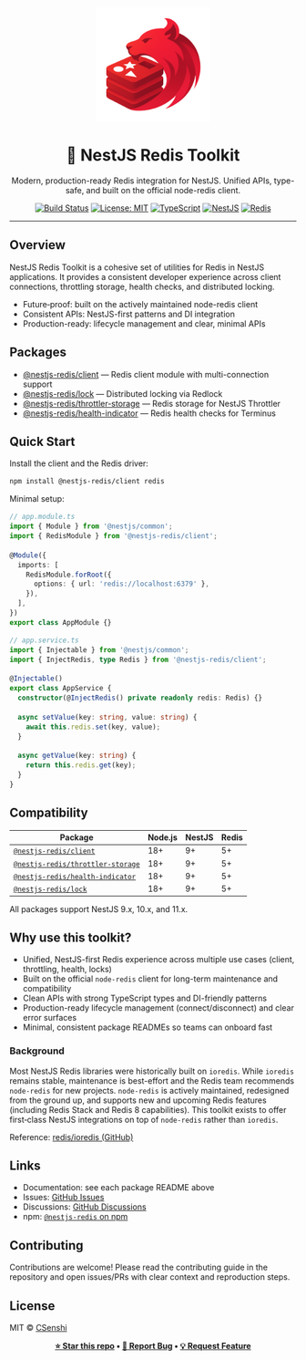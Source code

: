 <div align="center">

<img src="docs/images/logo.png" alt="NestJS Redis Toolkit Logo" width="200" height="200">

# 🚀 NestJS Redis Toolkit

Modern, production-ready Redis integration for NestJS. Unified APIs, type-safe, and built on the official node-redis client.

[![Build Status](https://github.com/CSenshi/nestjs-redis/workflows/CI/badge.svg)](https://github.com/CSenshi/nestjs-redis/actions)
[![License: MIT](https://img.shields.io/badge/License-MIT-yellow.svg)](https://opensource.org/licenses/MIT)
[![TypeScript](https://img.shields.io/badge/TypeScript-Ready-blue.svg)](https://www.typescriptlang.org/)
[![NestJS](https://img.shields.io/badge/NestJS-9%2B-red.svg)](https://nestjs.com/)
[![Redis](https://img.shields.io/badge/Redis-5+-red.svg)](https://redis.io/)

</div>

---

## Overview

NestJS Redis Toolkit is a cohesive set of utilities for Redis in NestJS applications. It provides a consistent developer experience across client connections, throttling storage, health checks, and distributed locking.

- Future‑proof: built on the actively maintained node-redis client
- Consistent APIs: NestJS-first patterns and DI integration
- Production-ready: lifecycle management and clear, minimal APIs

## Packages

- [@nestjs-redis/client](packages/client/README.md) — Redis client module with multi-connection support
- [@nestjs-redis/lock](packages/lock/README.md) — Distributed locking via Redlock
- [@nestjs-redis/throttler-storage](packages/throttler-storage/README.md) — Redis storage for NestJS Throttler
- [@nestjs-redis/health-indicator](packages/health-indicator/README.md) — Redis health checks for Terminus

## Quick Start

Install the client and the Redis driver:

```bash
npm install @nestjs-redis/client redis
```

Minimal setup:

```typescript
// app.module.ts
import { Module } from '@nestjs/common';
import { RedisModule } from '@nestjs-redis/client';

@Module({
  imports: [
    RedisModule.forRoot({
      options: { url: 'redis://localhost:6379' },
    }),
  ],
})
export class AppModule {}
```

```typescript
// app.service.ts
import { Injectable } from '@nestjs/common';
import { InjectRedis, type Redis } from '@nestjs-redis/client';

@Injectable()
export class AppService {
  constructor(@InjectRedis() private readonly redis: Redis) {}

  async setValue(key: string, value: string) {
    await this.redis.set(key, value);
  }

  async getValue(key: string) {
    return this.redis.get(key);
  }
}
```

## Compatibility

| Package                                                                                            | Node.js | NestJS | Redis |
| -------------------------------------------------------------------------------------------------- | ------- | ------ | ----- |
| [`@nestjs-redis/client`](https://www.npmjs.com/package/@nestjs-redis/client)                       | 18+     | 9+     | 5+    |
| [`@nestjs-redis/throttler-storage`](https://www.npmjs.com/package/@nestjs-redis/throttler-storage) | 18+     | 9+     | 5+    |
| [`@nestjs-redis/health-indicator`](https://www.npmjs.com/package/@nestjs-redis/health-indicator)   | 18+     | 9+     | 5+    |
| [`@nestjs-redis/lock`](https://www.npmjs.com/package/@nestjs-redis/lock)                           | 18+     | 9+     | 5+    |

All packages support NestJS 9.x, 10.x, and 11.x.

## Why use this toolkit?

- Unified, NestJS-first Redis experience across multiple use cases (client, throttling, health, locks)
- Built on the official `node-redis` client for long-term maintenance and compatibility
- Clean APIs with strong TypeScript types and DI-friendly patterns
- Production-ready lifecycle management (connect/disconnect) and clear error surfaces
- Minimal, consistent package READMEs so teams can onboard fast

### Background

Most NestJS Redis libraries were historically built on `ioredis`. While `ioredis` remains stable, maintenance is best-effort and the Redis team recommends `node-redis` for new projects. `node-redis` is actively maintained, redesigned from the ground up, and supports new and upcoming Redis features (including Redis Stack and Redis 8 capabilities). This toolkit exists to offer first‑class NestJS integrations on top of `node-redis` rather than `ioredis`.

Reference: [redis/ioredis (GitHub)](https://github.com/redis/ioredis)

## Links

- Documentation: see each package README above
- Issues: [GitHub Issues](https://github.com/CSenshi/nestjs-redis/issues)
- Discussions: [GitHub Discussions](https://github.com/CSenshi/nestjs-redis/discussions)
- npm: [`@nestjs-redis` on npm](https://www.npmjs.com/org/nestjs-redis)

## Contributing

Contributions are welcome! Please read the contributing guide in the repository and open issues/PRs with clear context and reproduction steps.

## License

MIT © [CSenshi](https://github.com/CSenshi)

<div align="center">

**[⭐ Star this repo](https://github.com/CSenshi/nestjs-redis) • [🐛 Report Bug](https://github.com/CSenshi/nestjs-redis/issues) • [💡 Request Feature](https://github.com/CSenshi/nestjs-redis/discussions)**

</div>
